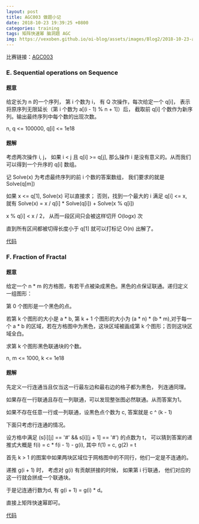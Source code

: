 ```yaml
---
layout: post
title: AGC003 做题小记
date: 2018-10-23 19:39:25 +0800
categories: training
tags: 矩阵快速幂 脑洞题 AGC
img: https://vexoben.github.io/oi-blog/assets/images/Blog2/2018-10-23-agc003-做题小记.png
---
```


比赛链接：[AGC003][9]

### **E. Sequential operations on Sequence**

#### **题意**

给定长为 n 的一个序列， 第 i 个数为 i， 有 Q 次操作，每次给定一个 q[i]， 表示将原序列无限延长（第 i 个数为 a[(i - 1) % n + 1]）后， 截取前 q[i] 个数作为新序列。输出最终序列中每个数的出现次数。

n, q <= 100000, q[i] <= 1e18

#### **题解**

考虑两次操作 i, j， 如果 i < j 且 q[i] >= q[j], 那么操作 i 是没有意义的。从而我们可以得到一个升序的 q[i] 数组。

记 Solve(x) 为考虑最终序列的前 i 个数的答案数组， 我们要求的就是 Solve(q[m])

如果 x <= q[1], Solve(x) 可以直接求； 否则，找到一个最大的 i 满足 q[i] <= x, 就有 Solve(x) = x / q[i] * Solve(q[i]) + Solve(x % q[i])

x % q[i] < x / 2， 从而一段区间只会被这样切开 O(logx) 次

直到所有区间都被切得长度小于 q[1] 就可以打标记 O(n) 出解了。

[代码][8]

### **F. Fraction of Fractal**

#### **题意**

给定一个 n * m 的方格图，有若干点被染成黑色。黑色的点保证联通。递归定义一组图形：

第 0 个图形是一个黑色的点。

若第 k 个图形的大小是 a * b, 第 k + 1 个图形的大小为 (a * n) * (b * m),对于每一个 a * b 的区域，若在方格图中为黑色，这块区域被画成第 k 个图形；否则这块区域全白。

求第 k 个图形黑色联通块的个数。

n, m <= 1000, k <= 1e18

#### **题解**

先定义一行连通当且仅当这一行最左边和最右边的格子都为黒色， 列连通同理。

如果存在一行联通且存在一列联通，可以发现整张图必然联通。从而答案为1。

如果不存在任意一行或一列联通，设黒色点个数为 c, 答案就是 c ^ (k - 1)

下面只考虑行连通的情况。

设方格中满足 (s[i][j] == '#' && s[i][j + 1] == '#') 的点数为 t， 可以猜到答案的递推式大概是 f(i) = c * f(i - 1) - g(i), 其中 f(1) = c, g(2) = t

首先 k > 1 的图案中如果两块区域位于网格图中的不同行，他们一定是不连通的。

递推 g(i + 1) 时， 考虑对 g(i) 有贡献拼接的时候， 如果第 i 行联通， 他们对应的这一行就会拼成一个联通块。

于是记连通行数为d, 有 g(i + 1) = g(i) * d。

直接上矩阵快速幂即可。

[代码][7]

[9]: https://agc003.contest.atcoder.jp/

[8]: https://agc003.contest.atcoder.jp/submissions/3420448

[7]: https://agc003.contest.atcoder.jp/submissions/3456928